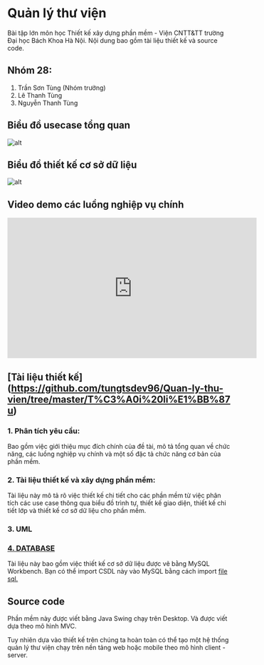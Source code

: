 # Quản lý thư viện
Bài tập lớn môn học Thiết kế xây dựng phần mềm - Viện CNTT&TT trường Đại học Bách Khoa Hà Nội. Nội dung bao gồm tài liệu thiết kế và source code.

## Nhóm 28: 
1. Trần Sơn Tùng (Nhóm trưởng)
2. Lê Thanh Tùng
3. Nguyễn Thanh Tùng


## Biểu đồ usecase tổng quan
![alt](https://github.com/tungtsdev96/Quan-ly-thu-vien/blob/master/T%C3%A0i%20li%E1%BB%87u/UML/usecase/UseCase%20T%E1%BB%95ng%20quan.png?raw=true)

## Biểu đồ thiết kế cơ sở dữ liệu
![alt](https://github.com/tungtsdev96/Quan-ly-thu-vien/blob/master/T%C3%A0i%20li%E1%BB%87u/database/DBDiagram.png?raw=true)

## Video demo các luồng nghiệp vụ chính
<iframe width="560" height="315" src="https://www.youtube.com/embed/eTidMgGxSA0" frameborder="0" allow="accelerometer; autoplay; encrypted-media; gyroscope; picture-in-picture" allowfullscreen></iframe>

## [Tài liệu thiết kế] (https://github.com/tungtsdev96/Quan-ly-thu-vien/tree/master/T%C3%A0i%20li%E1%BB%87u)
### 1. Phân tích yêu cầu: 
Bao gồm việc giới thiệu mục đích chính của đề tài, mô tả tổng quan về chức năng, các luồng nghiệp vụ chính và một số đặc tả chức năng cơ bản của phần mềm.


### 2. Tài liệu thiết kế và xây dựng phần mềm:
Tài liệu này mô tả rõ việc thiết kế chi tiết cho các phần mềm từ việc phân tích các use case thông qua biểu đồ trình tự, thiết kế giao diện, thiết kế chi tiết lớp và thiết kế cơ sở dữ liệu cho phần mềm.

### 3. UML


### [4. DATABASE](https://github.com/tungtsdev96/Quan-ly-thu-vien/tree/master/T%C3%A0i%20li%E1%BB%87u/database)
Tài liệu này bao gồm việc thiết kế cơ sở dữ liệu được vẽ bằng MySQL Workbench. 
Bạn có thể import CSDL này vào MySQL bằng cách import [file sql.](https://github.com/tungtsdev96/Quan-ly-thu-vien/blob/master/T%C3%A0i%20li%E1%BB%87u/database/DB.sql)

## Source code
Phần mềm này được viết bằng Java Swing chạy trên Desktop. Và được viết dựa theo mô hình MVC.

Tuy nhiên dựa vào thiết kế trên chúng ta hoàn toàn có thể tạo một hệ thống quản lý thư viện chạy trên nền tảng web hoặc mobile theo mô hình client - server.
